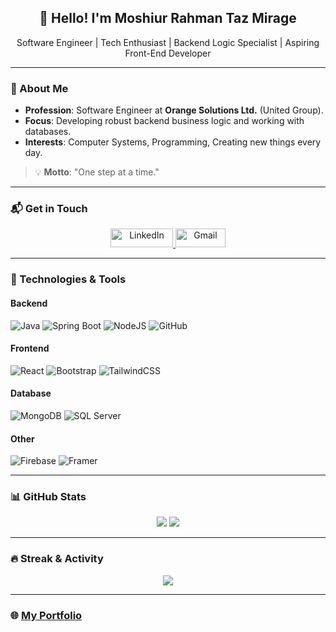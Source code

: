 <h2 align="center">👋 Hello! I'm Moshiur Rahman Taz Mirage</h2>
<p align="center">Software Engineer | Tech Enthusiast | Backend Logic Specialist | Aspiring Front-End Developer</p>

---

### 🚀 About Me
- **Profession**: Software Engineer at **Orange Solutions Ltd.** (United Group).
- **Focus**: Developing robust backend business logic and working with databases.
- **Interests**: Computer Systems, Programming, Creating new things every day.

> 💡 **Motto**: "One step at a time."

---

### 📬 Get in Touch
<p align="center">
  <a href="https://linkedin.com/in/moshiur-rahman-mirage-085059154" target="blank">
    <img src="https://img.shields.io/badge/LinkedIn-0077B5?style=for-the-badge&logo=linkedin&logoColor=white" alt="LinkedIn" height="30" width="100"/>
  </a>
  <a href="mailto:moshiur.mirage@gmail.com" target="blank">
    <img src="https://img.shields.io/badge/Gmail-D14836?style=for-the-badge&logo=gmail&logoColor=white" alt="Gmail" height="30" width="80"/>
  </a>
</p> 

---

### 🧰 Technologies & Tools

#### Backend
![Java](https://img.shields.io/badge/Java-ED8B00?style=for-the-badge&logo=java&logoColor=white)
![Spring Boot](https://img.shields.io/badge/Spring%20Boot-6DB33F?style=for-the-badge&logo=springboot&logoColor=white)
![NodeJS](https://img.shields.io/badge/Node.js-339933?style=for-the-badge&logo=nodedotjs&logoColor=white)
![GitHub](https://img.shields.io/badge/github-%23121011.svg?style=for-the-badge&logo=github&logoColor=white)

#### Frontend
![React](https://img.shields.io/badge/React-20232A?style=for-the-badge&logo=react&logoColor=61DAFB)
![Bootstrap](https://img.shields.io/badge/Bootstrap-563D7C?style=for-the-badge&logo=bootstrap&logoColor=white)
![TailwindCSS](https://img.shields.io/badge/Tailwind_CSS-38B2AC?style=for-the-badge&logo=tailwind-css&logoColor=white)

#### Database
![MongoDB](https://img.shields.io/badge/MongoDB-47A248?style=for-the-badge&logo=mongodb&logoColor=white)
![SQL Server](https://img.shields.io/badge/Microsoft%20SQL%20Server-CC2927?style=for-the-badge&logo=microsoft%20sql%20server&logoColor=white)

#### Other
![Firebase](https://img.shields.io/badge/Firebase-FFCA28?style=for-the-badge&logo=firebase&logoColor=black)
![Framer](https://img.shields.io/badge/Framer-0055FF?style=for-the-badge&logo=framer&logoColor=white)

---

### 📊 GitHub Stats

<p align="center">
  <img src="https://github-readme-stats.vercel.app/api?username=moshiur-rahman-mirage&theme=default&show_icons=true&hide_border=true&count_private=true"/>
  <img src="https://github-readme-stats.vercel.app/api/top-langs/?username=moshiur-rahman-mirage&theme=default&show_icons=true&hide_border=true&layout=compact"/>
</p>

---

### 🔥 Streak & Activity

<p align="center">
  <img src="https://github-readme-streak-stats.herokuapp.com/?user=moshiur-rahman-mirage&theme=default&hide_border=true"/>
</p>

---

### 🌐 [My Portfolio](https://portfolio-2b98e.web.app/)
